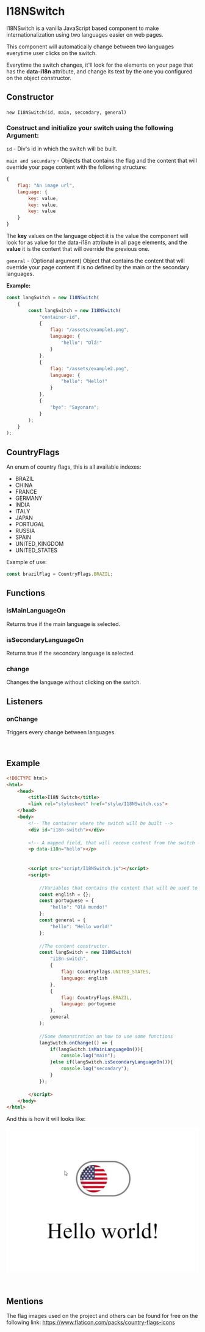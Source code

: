 # I18NSwitch

I18NSwitch is a vanilla JavaScript based component to make internationalization using two languages easier on web pages.

This component will automatically change between two languages everytime user clicks on the switch.

Everytime the switch changes, it'll look for the elements on your page that has the **data-i18n** attribute, and change its text by the one you configured on the object constructor.

## Constructor

``new I18NSwitch(id, main, secondary, general)``

### Construct and initialize your switch using the following Argument:

``id`` - Div's id in which the switch will be built.

``main and secundary`` - Objects that contains the flag and the content that will override your page content with the following structure: 
~~~js
{
    flag: "An image url",
    language: {
        key: value,
        key: value,
        key: value
    }
}
~~~

The **key** values on the language object it is the value the component will look for as value for the data-i18n attribute in all page elements, and the **value** it is the content that will override the previous one.

``general`` - (Optional argument) Object that contains the content that will override your page content if is no defined by the main or the secondary languages. 

**Example:**

~~~js
const langSwitch = new I18NSwitch(
    {
        const langSwitch = new I18NSwitch(
            "container-id",
            {
                flag: "/assets/example1.png",
                language: {
                    "hello": "Olá!"
                }
            },
            {
                flag: "/assets/example2.png",
                language: {
                    "hello": "Hello!"
                }
            },
            {
                "bye": "Sayonara";
            }
        );
    }
);
~~~

## CountryFlags

An enum of country flags, this is all available indexes: 

- BRAZIL
- CHINA
- FRANCE
- GERMANY
- INDIA
- ITALY
- JAPAN
- PORTUGAL
- RUSSIA
- SPAIN
- UNITED_KINGDOM
- UNITED_STATES

Example of use: 

~~~js
const brazilFlag = CountryFlags.BRAZIL;
~~~

## Functions


### isMainLanguageOn
Returns true if the main language is selected.

### isSecondaryLanguageOn
Returns true if the secondary language is selected.

### change
Changes the language without clicking on the switch.

## Listeners

### onChange
Triggers every change between languages.

<br>

## Example

~~~html
<!DOCTYPE html>
<html>
    <head>
        <title>I18N Switch</title>
        <link rel="stylesheet" href="style/I18NSwitch.css">
    </head>
    <body>
        <!-- The container where the switch will be built -->
        <div id="i18n-switch"></div>

        <!-- A mapped field, that will receve content from the switch -->
        <p data-i18n="hello"></p>


        <script src="script/I18NSwitch.js"></script>
        <script>

            //Variables that contains the content that will be used to configure the component
            const english = {};
            const portuguese = {
                "hello": "Olá mundo!"
            };
            const general = {
                "hello": "Hello world!"
            };

            //The content constructor.
            const langSwitch = new I18NSwitch(
                "i18n-switch",
                {
                    flag: CountryFlags.UNITED_STATES,
                    language: english
                },
                {
                    flag: CountryFlags.BRAZIL,
                    language: portuguese
                },
                general
            );

            //Some demonstration on how to use some functions
            langSwitch.onChange(() => {
                if(langSwitch.isMainLanguageOn()){
                    console.log("main");
                }else if(langSwitch.isSecondaryLanguageOn()){
                    console.log("secondary");
                }
            });

        </script>
    </body>
</html>
~~~

And this is how it will looks like:

![alt text](./example.gif)

<br>

## Mentions
The flag images used on the project and others can be found for free on the following link:
https://www.flaticon.com/packs/country-flags-icons

